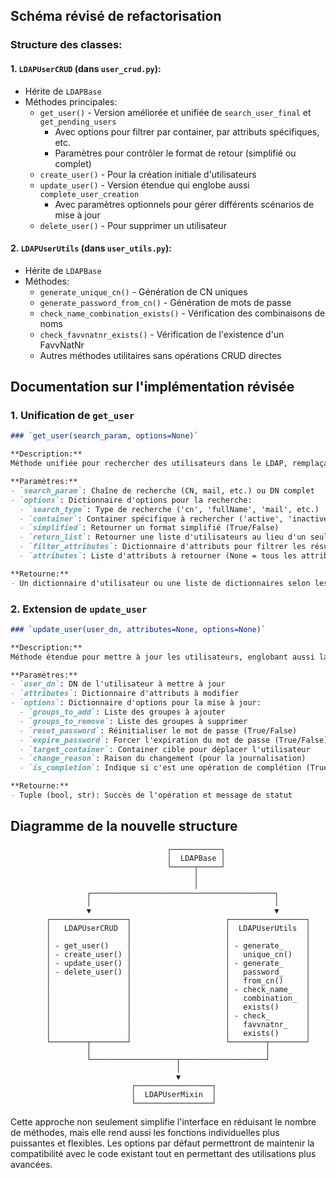 ## Schéma révisé de refactorisation

### Structure des classes:

#### 1. `LDAPUserCRUD` (dans `user_crud.py`):
- Hérite de `LDAPBase`
- Méthodes principales:
  - `get_user()` - Version améliorée et unifiée de `search_user_final` et `get_pending_users`
    - Avec options pour filtrer par container, par attributs spécifiques, etc.
    - Paramètres pour contrôler le format de retour (simplifié ou complet)
  - `create_user()` - Pour la création initiale d'utilisateurs
  - `update_user()` - Version étendue qui englobe aussi `complete_user_creation`
    - Avec paramètres optionnels pour gérer différents scénarios de mise à jour
  - `delete_user()` - Pour supprimer un utilisateur

#### 2. `LDAPUserUtils` (dans `user_utils.py`):
- Hérite de `LDAPBase`
- Méthodes:
  - `generate_unique_cn()` - Génération de CN uniques
  - `generate_password_from_cn()` - Génération de mots de passe
  - `check_name_combination_exists()` - Vérification des combinaisons de noms
  - `check_favvnatnr_exists()` - Vérification de l'existence d'un FavvNatNr
  - Autres méthodes utilitaires sans opérations CRUD directes

## Documentation sur l'implémentation révisée

### 1. Unification de `get_user`

```markdown
### `get_user(search_param, options=None)`

**Description:**  
Méthode unifiée pour rechercher des utilisateurs dans le LDAP, remplaçant `search_user_final` et `get_pending_users`.

**Paramètres:**
- `search_param`: Chaîne de recherche (CN, mail, etc.) ou DN complet
- `options`: Dictionnaire d'options pour la recherche:
  - `search_type`: Type de recherche ('cn', 'fullName', 'mail', etc.)
  - `container`: Container spécifique à rechercher ('active', 'inactive', 'toprocess', 'all')
  - `simplified`: Retourner un format simplifié (True/False)
  - `return_list`: Retourner une liste d'utilisateurs au lieu d'un seul
  - `filter_attributes`: Dictionnaire d'attributs pour filtrer les résultats
  - `attributes`: Liste d'attributs à retourner (None = tous les attributs)

**Retourne:**
- Un dictionnaire d'utilisateur ou une liste de dictionnaires selon les options
```

### 2. Extension de `update_user`

```markdown
### `update_user(user_dn, attributes=None, options=None)`

**Description:**  
Méthode étendue pour mettre à jour les utilisateurs, englobant aussi la fonctionnalité de `complete_user_creation`.

**Paramètres:**
- `user_dn`: DN de l'utilisateur à mettre à jour
- `attributes`: Dictionnaire d'attributs à modifier
- `options`: Dictionnaire d'options pour la mise à jour:
  - `groups_to_add`: Liste des groupes à ajouter
  - `groups_to_remove`: Liste des groupes à supprimer
  - `reset_password`: Réinitialiser le mot de passe (True/False)
  - `expire_password`: Forcer l'expiration du mot de passe (True/False)
  - `target_container`: Container cible pour déplacer l'utilisateur
  - `change_reason`: Raison du changement (pour la journalisation)
  - `is_completion`: Indique si c'est une opération de complétion (True/False)

**Retourne:**
- Tuple (bool, str): Succès de l'opération et message de statut
```

## Diagramme de la nouvelle structure

```
                                   ┌───────────┐
                                   │  LDAPBase │
                                   └─────┬─────┘
                                         │
                                         │
                 ┌─────────────────────────────────────────┐
                 │                                         │
                 ▼                                         ▼
        ┌─────────────────┐                     ┌─────────────────┐
        │   LDAPUserCRUD  │                     │  LDAPUserUtils  │
        │                 │                     │                 │
        │ - get_user()    │                     │ - generate_     │
        │ - create_user() │                     │   unique_cn()   │
        │ - update_user() │                     │ - generate_     │
        │ - delete_user() │                     │   password_     │
        │                 │                     │   from_cn()     │
        │                 │                     │ - check_name_   │
        │                 │                     │   combination_  │
        │                 │                     │   exists()      │
        │                 │                     │ - check_        │
        │                 │                     │   favvnatnr_    │
        │                 │                     │   exists()      │
        └────────┬────────┘                     └────────┬────────┘
                 │                                       │
                 └───────────────────┬───────────────────┘
                                     │
                                     ▼
                           ┌─────────────────┐
                           │  LDAPUserMixin  │
                           └─────────────────┘
```

Cette approche non seulement simplifie l'interface en réduisant le nombre de méthodes, mais elle rend aussi les fonctions individuelles plus puissantes et flexibles. Les options par défaut permettront de maintenir la compatibilité avec le code existant tout en permettant des utilisations plus avancées.